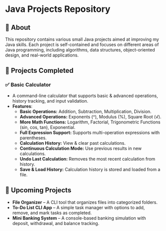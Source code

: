 # Java Projects Repository

## 📌 About

This repository contains various small Java projects aimed at improving my Java skills. 
Each project is self-contained and focuses on different areas of Java programming, 
including algorithms, data structures, object-oriented design, and real-world applications.

## 📂 Projects Completed

### ✅ Basic Calculator
- A command-line calculator that supports basic & advanced operations, history tracking, 
and input validation.
- **Features**: 
  - **Basic Operations:** Addition, Subtraction, Multiplication, Division.
  - **Advanced Operations:** Exponents (^), Modulus (%), Square Root (√).
  - **More Math Functions:** Logarithm, Factorial, Trigonometric Functions (sin, cos, tan), Exponential.
  - **Full Expression Support:** Supports multi-operation expressions with parentheses.
  - **Calculation History:** View & clear past calculations.
  - **Continuous Calculation Mode:** Use previous results in new calculations.
  - **Undo Last Calculation:** Removes the most recent calculation from history.
  - **Save & Load History:** Calculation history is stored and loaded from a file.

## 📅 Upcoming Projects
- **File Organizer** – A CLI tool that organizes files into categorized folders.
- **To-Do List CLI App** – A simple task manager with options to add, remove,
and mark tasks as completed.
- **Mini Banking System** – A console-based banking simulation with deposit, withdrawal,
and balance tracking.